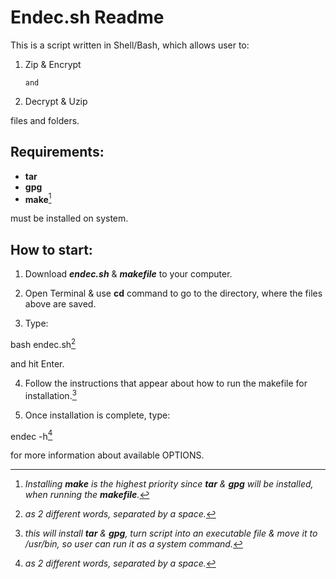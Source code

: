 # Endec.sh Readme

This is a script written in Shell/Bash, which allows user to:

1. Zip & Encrypt

       and

2. Decrypt & Uzip

  files and folders.

## Requirements:

- **tar**
- **gpg** 
- **make**[^3]

must be installed on system.

## How to start:

1. Download ***endec.sh*** & ***makefile*** to your computer.

2. Open Terminal & use **cd** command to go to the directory, where the files above are saved.

3. Type: 

bash endec.sh[^1]

and hit Enter.

4. Follow the instructions that appear about how to run the makefile for installation.[^2]

5. Once installation is complete, type:

endec -h[^1]

for more information about available OPTIONS.

[^1]: *as 2 different words, separated by a space.*

[^2]: *this will install **tar** & **gpg**, turn script into an executable file & move it to /usr/bin, so user can run it as a system command.*

[^3]: *Installing ***make*** is the highest priority since ***tar*** & ***gpg*** will be installed, when running the ***makefile***.*
